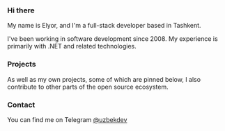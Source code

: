 ### Hi there

My name is Elyor, and I'm a full-stack developer based in Tashkent.

I've been working in software development since 2008. My experience is primarily with .NET and related technologies.
  
### Projects

As well as my own projects, some of which are pinned below, I also contribute to other parts of the open source ecosystem.
 
### Contact

You can find me on Telegram [@uzbekdev](https://t.me/uzbekdev "My Telegram account")
